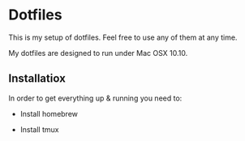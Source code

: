 # Dotfiles

This is my setup of dotfiles.
Feel free to use any of them at any time.

My dotfiles are designed to run under Mac OSX 10.10.

## Installatiox
In order to get everything up & running you need to:

- Install homebrew

- Install tmux
